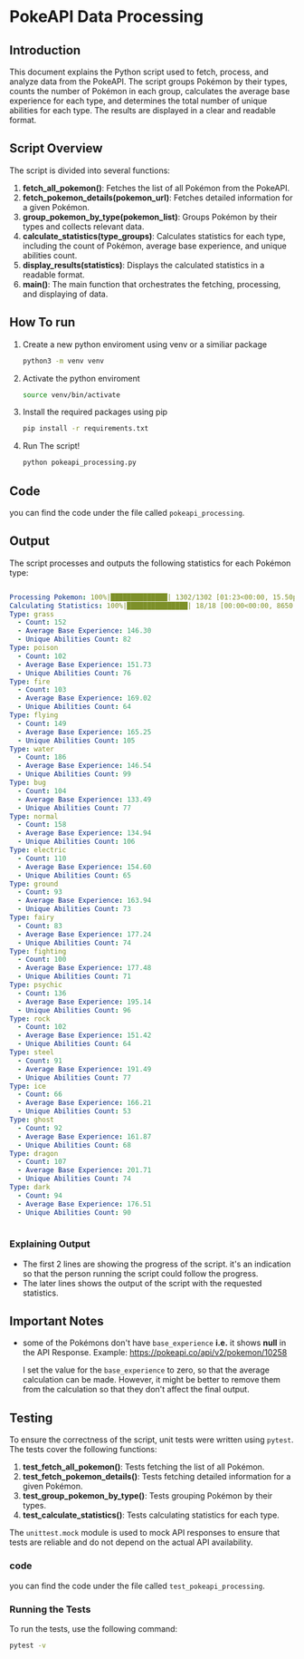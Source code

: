 # PokeAPI Data Processing

## Introduction

This document explains the Python script used to fetch, process, and analyze data from the PokeAPI. The script groups Pokémon by their types, counts the number of Pokémon in each group, calculates the average base experience for each type, and determines the total number of unique abilities for each type. The results are displayed in a clear and readable format.

## Script Overview

The script is divided into several functions:

1. **fetch_all_pokemon()**: Fetches the list of all Pokémon from the PokeAPI.
2. **fetch_pokemon_details(pokemon_url)**: Fetches detailed information for a given Pokémon.
3. **group_pokemon_by_type(pokemon_list)**: Groups Pokémon by their types and collects relevant data.
4. **calculate_statistics(type_groups)**: Calculates statistics for each type, including the count of Pokémon, average base experience, and unique abilities count.
5. **display_results(statistics)**: Displays the calculated statistics in a readable format.
6. **main()**: The main function that orchestrates the fetching, processing, and displaying of data.

## How To run
1. Create a new python enviroment using venv or a similiar package

    ```sh
    python3 -m venv venv
    ```
2. Activate the python enviroment

    ```sh
    source venv/bin/activate 
    ```
3. Install the required packages using pip

    ```sh
    pip install -r requirements.txt
    ```
4. Run The script!

    ```sh
    python pokeapi_processing.py
    ```

## Code

you can find the code under the file called `pokeapi_processing`.

## Output

The script processes and outputs the following statistics for each Pokémon type:

```yaml

Processing Pokemon: 100%|██████████████| 1302/1302 [01:23<00:00, 15.50pokemon/s]
Calculating Statistics: 100%|███████████████| 18/18 [00:00<00:00, 8650.03type/s]
Type: grass
  - Count: 152
  - Average Base Experience: 146.30
  - Unique Abilities Count: 82
Type: poison
  - Count: 102
  - Average Base Experience: 151.73
  - Unique Abilities Count: 76
Type: fire
  - Count: 103
  - Average Base Experience: 169.02
  - Unique Abilities Count: 64
Type: flying
  - Count: 149
  - Average Base Experience: 165.25
  - Unique Abilities Count: 105
Type: water
  - Count: 186
  - Average Base Experience: 146.54
  - Unique Abilities Count: 99
Type: bug
  - Count: 104
  - Average Base Experience: 133.49
  - Unique Abilities Count: 77
Type: normal
  - Count: 158
  - Average Base Experience: 134.94
  - Unique Abilities Count: 106
Type: electric
  - Count: 110
  - Average Base Experience: 154.60
  - Unique Abilities Count: 65
Type: ground
  - Count: 93
  - Average Base Experience: 163.94
  - Unique Abilities Count: 73
Type: fairy
  - Count: 83
  - Average Base Experience: 177.24
  - Unique Abilities Count: 74
Type: fighting
  - Count: 100
  - Average Base Experience: 177.48
  - Unique Abilities Count: 71
Type: psychic
  - Count: 136
  - Average Base Experience: 195.14
  - Unique Abilities Count: 96
Type: rock
  - Count: 102
  - Average Base Experience: 151.42
  - Unique Abilities Count: 64
Type: steel
  - Count: 91
  - Average Base Experience: 191.49
  - Unique Abilities Count: 77
Type: ice
  - Count: 66
  - Average Base Experience: 166.21
  - Unique Abilities Count: 53
Type: ghost
  - Count: 92
  - Average Base Experience: 161.87
  - Unique Abilities Count: 68
Type: dragon
  - Count: 107
  - Average Base Experience: 201.71
  - Unique Abilities Count: 74
Type: dark
  - Count: 94
  - Average Base Experience: 176.51
  - Unique Abilities Count: 90
  
  ```

### Explaining Output

- The first 2 lines are showing the progress of the script. it's an indication so that the person running the script could follow the progress.
- The later lines shows the output of the script with the requested statistics.

## Important Notes

- some of the Pokémons don't have `base_experience` **i.e.** it shows **null** in the API Response.
Example: https://pokeapi.co/api/v2/pokemon/10258

	 I set the value for the `base_experience` to zero, so that the average calculation can be made. However, it might be better to remove them from the calculation so that they don't affect the final output.

## Testing

To ensure the correctness of the script, unit tests were written using `pytest`. The tests cover the following functions:

1.  **test_fetch_all_pokemon()**: Tests fetching the list of all Pokémon.
2.  **test_fetch_pokemon_details()**: Tests fetching detailed information for a given Pokémon.
3.  **test_group_pokemon_by_type()**: Tests grouping Pokémon by their types.
4.  **test_calculate_statistics()**: Tests calculating statistics for each type.

The `unittest.mock` module is used to mock API responses to ensure that tests are reliable and do not depend on the actual API availability.

### code
you can find the code under the file called `test_pokeapi_processing`.

### Running the Tests

To run the tests, use the following command:

```sh
pytest -v
```

